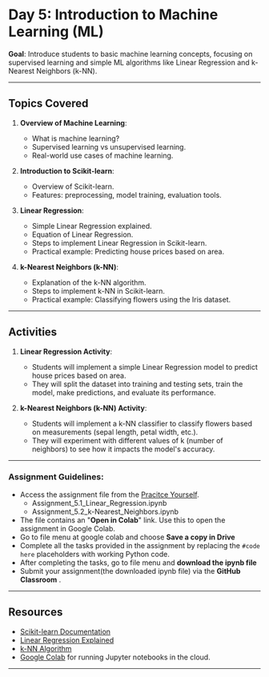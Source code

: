 # Day 5: Introduction to Machine Learning (ML)

**Goal**: Introduce students to basic machine learning concepts, focusing on supervised learning and simple ML algorithms like Linear Regression and k-Nearest Neighbors (k-NN).

---

## Topics Covered

1. **Overview of Machine Learning**:
   - What is machine learning?
   - Supervised learning vs unsupervised learning.
   - Real-world use cases of machine learning.

2. **Introduction to Scikit-learn**:
   - Overview of Scikit-learn.
   - Features: preprocessing, model training, evaluation tools.

3. **Linear Regression**:
   - Simple Linear Regression explained.
   - Equation of Linear Regression.
   - Steps to implement Linear Regression in Scikit-learn.
   - Practical example: Predicting house prices based on area.

4. **k-Nearest Neighbors (k-NN)**:
   - Explanation of the k-NN algorithm.
   - Steps to implement k-NN in Scikit-learn.
   - Practical example: Classifying flowers using the Iris dataset.

---

## Activities

1. **Linear Regression Activity**:
   - Students will implement a simple Linear Regression model to predict house prices based on area.
   - They will split the dataset into training and testing sets, train the model, make predictions, and evaluate its performance.

2. **k-Nearest Neighbors (k-NN) Activity**:
   - Students will implement a k-NN classifier to classify flowers based on measurements (sepal length, petal width, etc.).
   - They will experiment with different values of k (number of neighbors) to see how it impacts the model's accuracy.

---
### Assignment Guidelines:
- Access the assignment file from the [Pracitce Yourself](https://github.com/Nepal-College-of-Information-Technology/AI-Data-Science-Worksop-2024/blob/main/Practice%20Yourself).
  - Assignment_5.1_Linear_Regression.ipynb
  - Assignment_5.2_k-Nearest_Neighbors.ipynb
- The file contains an "**Open in Colab**" link. Use this to open the assignment in Google Colab.
- Go to file menu at google colab and choose **Save a copy in Drive**
- Complete all the tasks provided in the assignment by replacing the `#code here` placeholders with working Python code.
- After completing the tasks, go to file menu and **download the ipynb file**
- Submit your assignment(the downloaded ipynb file) via the **GitHub Classroom** .

---
## Resources

- [Scikit-learn Documentation](https://scikit-learn.org/stable/)
- [Linear Regression Explained](https://scikit-learn.org/stable/modules/linear_model.html#ordinary-least-squares)
- [k-NN Algorithm](https://scikit-learn.org/stable/modules/neighbors.html#classification)
- [Google Colab](https://colab.research.google.com/) for running Jupyter notebooks in the cloud.

---
